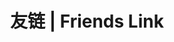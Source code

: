 ---
layout: links
title: 友链 | Friends Link
links:
    - name: 'zikin'
      desc: '中学生 / 偶尔拍拍照片'
      url: 'https://zikin.org/'
      avatar: 'https://cdn.jsdelivr.net/gh/ZikinCDN/img@latest/2021/logo.jpg'
    
    - name: 沐の空间
      desc: 缘，妙不可言
      url: https://muspace.top
      avatar: https://muspace.top/img/head.png
    
    - name: 冷曦云
      desc: 无法追溯的过去，让ta成为回忆
      url: https://www.zymys.cn
      avatar: https://img.zymys.cn/2022/01/02/47e6abebb5228.jpg
    
    - name: 萌小志のBlog
      desc: 去你妈的现实
      url: https://mengxiaozhi.galigali.club
      avatar: https://mengxiaozhi.github.io/dowload/image/IMG_0006.JPG
    
    - name: 中弦星空魔法屋
      desc: 种下一颗有故事的种子，让它带着魔法和奇迹生根发芽
      url: https://blog.sinzmise.top/
      avatar: https://blog.sinzmise.top/img/512.png

    - name: 安小歪 Blog
      desc: 记住你！自己！
      url: https://hexo.shangskr.top/
      avatar: https://hexo.shangskr.top/img/favicon.png
---